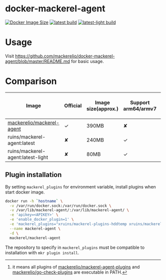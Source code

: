 # docker-mackerel-agent

[![Docker Image Size](https://img.shields.io/docker/image-size/ruins/mackerel-agent/latest)](https://hub.docker.com/r/ruins/mackerel-agent)
[![latest build](https://github.com/xruins/docker-mackerel-agent/actions/workflows/latest-build.yml/badge.svg)](https://github.com/xruins/docker-mackerel-agent/actions/workflows/latest-build.yml)
[![latest-light build](https://github.com/xruins/docker-mackerel-agent/actions/workflows/latest-light-build.yml/badge.svg)](https://github.com/xruins/docker-mackerel-agent/actions/workflows/latest-light-build.yml)

# Usage

Visit https://github.com/mackerelio/docker-mackerel-agent/blob/master/README.md for basic usage.

# Comparison

| Image                                                                         | Official | Image size(approx.) | Support arm64/armv7 | Bundled official plugins [^1] | Plugin installation |
| ----------------------------------------------------------------------------- | -------- | ------------------- | ------------------- | ------------------------ | ------------------- |
| [mackerelio/mackerel-agent](https://hub.docker.com/r/mackerel/mackerel-agent) | ✓        | 390MB               | ✘                   | ✓                        | ✘                   |
| ruins/mackerel-agent:latest                                                   | ✘        | 240MB               | ✓                   | ✓                        | ✓                   |
| ruins/mackerel-agent:latest-light                                             | ✘        | 80MB                | ✓                   | ✘                        | ✓                   |

[^1]: it means all plugins of [mackerelio/mackerel-agent-plugins](https://github.com/mackerelio/mackerel-agent-plugins) and [mackerelio/go-check-plugins](https://github.com/mackerelio/go-check-plugins) are executable in PATH.
## Plugin installation

By setting `mackerel_plugins` for environment variable, install plugins when start docker image.

``` sh
docker run -h `hostname` \
  -v /var/run/docker.sock:/var/run/docker.sock \
  -v /var/lib/mackerel-agent/:/var/lib/mackerel-agent/ \
  -e 'apikey=<APIKEY>' \
  -e 'enable_docker_plugin=1' \
  -e 'mackerel_plugins="xruins/mackerel-plugins-hddtemp xruins/mackerel-plugins-nicehash-stats"' \
  --name mackerel-agent \
  -d \
  mackerel/mackerel-agent
```

The repository to specify in `mackerel_plugins` must be compatible to installation with `mkr plugin install`.
